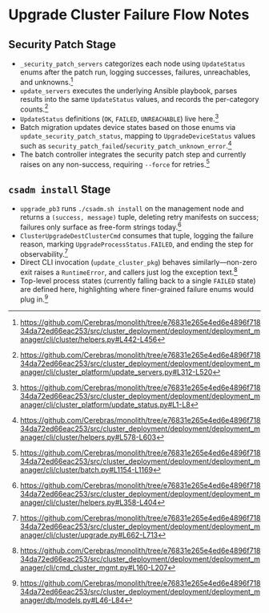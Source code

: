 # Upgrade Cluster Failure Flow Notes

## Security Patch Stage
- `_security_patch_servers` categorizes each node using `UpdateStatus` enums after the patch run, logging successes, failures, unreachables, and unknowns.[^1]
- `update_servers` executes the underlying Ansible playbook, parses results into the same `UpdateStatus` values, and records the per-category counts.[^2]
- `UpdateStatus` definitions (`OK`, `FAILED`, `UNREACHABLE`) live here.[^3]
- Batch migration updates device states based on those enums via `update_security_patch_status`, mapping to `UpgradeDeviceStatus` values such as `security_patch_failed`/`security_patch_unknown_error`.[^4]
- The batch controller integrates the security patch step and currently raises on any non-success, requiring `--force` for retries.[^5]

## `csadm install` Stage
- `upgrade_pb3` runs `./csadm.sh install` on the management node and returns a `(success, message)` tuple, deleting retry manifests on success; failures only surface as free-form strings today.[^6]
- `ClusterUpgradeDestClusterCmd` consumes that tuple, logging the failure reason, marking `UpgradeProcessStatus.FAILED`, and ending the step for observability.[^7]
- Direct CLI invocation (`update_cluster_pkg`) behaves similarly—non-zero exit raises a `RuntimeError`, and callers just log the exception text.[^8]
- Top-level process states (currently falling back to a single `FAILED` state) are defined here, highlighting where finer-grained failure enums would plug in.[^9]

[^1]: https://github.com/Cerebras/monolith/tree/e76831e265e4ed6e4896f71834da72ed66eac253/src/cluster_deployment/deployment/deployment_manager/cli/cluster/helpers.py#L442-L456
[^2]: https://github.com/Cerebras/monolith/tree/e76831e265e4ed6e4896f71834da72ed66eac253/src/cluster_deployment/deployment/deployment_manager/cli/cluster_platform/update_servers.py#L312-L520
[^3]: https://github.com/Cerebras/monolith/tree/e76831e265e4ed6e4896f71834da72ed66eac253/src/cluster_deployment/deployment/deployment_manager/cli/cluster_platform/update_status.py#L1-L8
[^4]: https://github.com/Cerebras/monolith/tree/e76831e265e4ed6e4896f71834da72ed66eac253/src/cluster_deployment/deployment/deployment_manager/cli/cluster/helpers.py#L578-L603
[^5]: https://github.com/Cerebras/monolith/tree/e76831e265e4ed6e4896f71834da72ed66eac253/src/cluster_deployment/deployment/deployment_manager/cli/cluster/batch.py#L1154-L1169
[^6]: https://github.com/Cerebras/monolith/tree/e76831e265e4ed6e4896f71834da72ed66eac253/src/cluster_deployment/deployment/deployment_manager/cli/cluster/helpers.py#L358-L404
[^7]: https://github.com/Cerebras/monolith/tree/e76831e265e4ed6e4896f71834da72ed66eac253/src/cluster_deployment/deployment/deployment_manager/cli/cluster/upgrade.py#L662-L713
[^8]: https://github.com/Cerebras/monolith/tree/e76831e265e4ed6e4896f71834da72ed66eac253/src/cluster_deployment/deployment/deployment_manager/cli/cmd_cluster_mgmt.py#L160-L207
[^9]: https://github.com/Cerebras/monolith/tree/e76831e265e4ed6e4896f71834da72ed66eac253/src/cluster_deployment/deployment/deployment_manager/db/models.py#L46-L84
